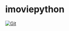 # imoviepython

[![Git](https://app.soluble.cloud/api/v1/public/badges/b98c605e-5630-4081-b3cb-c92156bf1583.svg?orgId=544861397342)](https://app.soluble.cloud/repos/details/github.com/droessmj/imoviepython?orgId=544861397342)  

